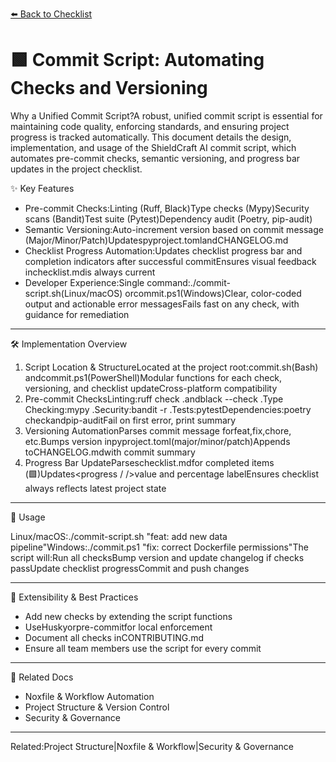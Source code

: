 [⬅️ Back to Checklist](./checklist.md)

# 🟩 Commit Script: Automating Checks and Versioning

Why a Unified Commit Script?A robust, unified commit script is essential for maintaining code quality, enforcing standards, and ensuring project progress is tracked automatically. This document details the design, implementation, and usage of the ShieldCraft AI commit script, which automates pre-commit checks, semantic versioning, and progress bar updates in the project checklist.

✨ Key Features

* Pre-commit Checks:Linting (Ruff, Black)Type checks (Mypy)Security scans (Bandit)Test suite (Pytest)Dependency audit (Poetry, pip-audit)
* Semantic Versioning:Auto-increment version based on commit message (Major/Minor/Patch)Updatespyproject.tomlandCHANGELOG.md
* Checklist Progress Automation:Updates checklist progress bar and completion indicators after successful commitEnsures visual feedback inchecklist.mdis always current
* Developer Experience:Single command:./commit-script.sh(Linux/macOS) orcommit.ps1(Windows)Clear, color-coded output and actionable error messagesFails fast on any check, with guidance for remediation

---

🛠️ Implementation Overview

1. Script Location & StructureLocated at the project root:commit.sh(Bash) andcommit.ps1(PowerShell)Modular functions for each check, versioning, and checklist updateCross-platform compatibility
1. Pre-commit ChecksLinting:ruff check .andblack --check .Type Checking:mypy .Security:bandit -r .Tests:pytestDependencies:poetry checkandpip-auditFail on first error, print summary
1. Versioning AutomationParses commit message forfeat,fix,chore, etc.Bumps version inpyproject.toml(major/minor/patch)Appends toCHANGELOG.mdwith commit summary
1. Progress Bar UpdateParseschecklist.mdfor completed items (🟩)Updates<progress / />value and percentage labelEnsures checklist always reflects latest project state

---

🚀 Usage

Linux/macOS:./commit-script.sh "feat: add new data pipeline"Windows:./commit.ps1 "fix: correct Dockerfile permissions"The script will:Run all checksBump version and update changelog if checks passUpdate checklist progressCommit and push changes

---

🧩 Extensibility & Best Practices

* Add new checks by extending the script functions
* UseHuskyorpre-commitfor local enforcement
* Document all checks inCONTRIBUTING.md
* Ensure all team members use the script for every commit

---

🔗 Related Docs

* Noxfile & Workflow Automation
* Project Structure & Version Control
* Security & Governance

---

Related:Project Structure|Noxfile & Workflow|Security & Governance
